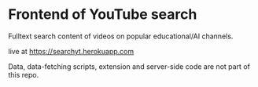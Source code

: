 # Frontend of YouTube search

Fulltext search content of videos on popular educational/AI channels.

live at https://searchyt.herokuapp.com

Data, data-fetching scripts, extension and server-side code are not part of this repo.
